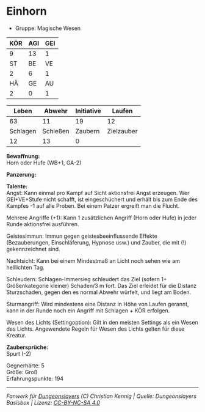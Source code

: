 # Einhorn  
- Gruppe: Magische Wesen  

| KÖR | AGI | GEI |  
| --- | --- | --- |  
| 9   | 13  | 1   |
| ST  | BE  | VE  |  
| 2   | 6   | 1   |
| HÄ  | GE  | AU  |  
| 2   | 0   | 1   |


| Leben    | Abwehr   | Initiative | Laufen     |
| -------- | -------- | ---------- | ---------- |
| 63       | 11       | 19         | 12         |
| Schlagen | Schießen | Zaubern    | Zielzauber |
| 12       | 13       | 0          |            |

**Bewaffnung:**  
Horn oder Hufe (WB+1, GA-2)

**Panzerung:**  


**Talente:**  
Angst: Kann einmal pro Kampf auf Sicht aktionsfrei Angst erzeugen. Wer GEI+VE+Stufe nicht schafft, ist eingeschüchert und erhält bis zum Ende des Kampfes -1 auf alle Proben. Bei einem Patzer ergreift man die Flucht. 

Mehrere Angriffe (+1): Kann 1 zusätzlichen Angriff (Horn oder Hufe) in jeder Runde aktionsfrei ausführen. 

Geistesimmun: Immun gegen geistesbeeinflussende Effekte (Bezauberungen, Einschläferung, Hypnose usw.) und Zauber, die mit (!) gekennzeichnet sind. 

Nachtsicht: Kann bei einem Mindestmaß an Licht noch sehen wie am helllichten Tag. 

Schleudern: Schlagen-Immersieg schleudert das Ziel (sofern 1+ Größenkategorie kleiner) Schaden/3 m fort. Das Ziel erleidet für die Distanz Sturzschaden, gegen den es normal Abwehr würfelt, und liegt am Boden. 

Sturmangriff: Wird mindestens eine Distanz in Höhe von Laufen gerannt, kann in der Runde noch ein Angriff mit Schlagen + KÖR erfolgen. 

Wesen des Lichts (Settingoption): Gilt in den meisten Settings als ein Wesen des Lichts. Angewendete Regeln für Wesen des Lichts gelten für diese Kreatur. 


**Zaubersprüche:**  
Spurt (-2)

Gegnerhärte: 5  
Größe: Groß  
Erfahrungspunkte: 194  



___
*Fanwerk für [Dungeonslayers](https://www.dungeonslayers.net/) (C) Christian Kennig | Quelle: Dungeonslayers Basisbox | Lizenz: [CC-BY-NC-SA 4.0](https://creativecommons.org/licenses/by-nc-sa/4.0/deed.de)*
